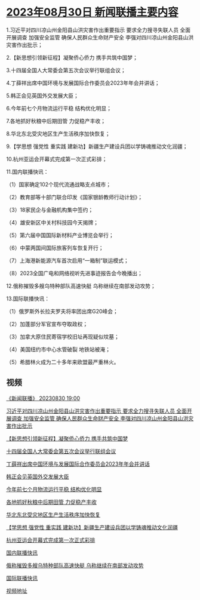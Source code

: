 # [2023年08月30日 新闻联播主要内容](https://tv.cctv.com/lm/xwlb/day/20230830.shtml)

1.习近平对四川凉山州金阳县山洪灾害作出重要指示 要求全力搜寻失联人员 全面开展调查 加强安全监管 确保人民群众生命财产安全 李强对四川凉山州金阳县山洪灾害作出批示；

2.【新思想引领新征程】凝聚侨心侨力 携手共筑中国梦；

3.十四届全国人大常委会第五次会议举行联组会议；

4.丁薛祥出席中国环境与发展国际合作委员会2023年年会并讲话；

5.韩正会见英国外交发展大臣；

6.今年前七个月物流运行平稳 结构优化明显；

7.各地抓好秋粮中后期田管 力促稳产丰收；

8.华北东北受灾地区生产生活秩序加快恢复；

9.【学思想 强党性 重实践 建新功】新疆生产建设兵团以学铸魂推动文化润疆；

10.杭州亚运会开幕式完成第一次正式彩排；

11.国内联播快讯：

（1）国家确定102个现代流通战略支点城市；

（2）教育部等十部门联合印发《国家银龄教师行动计划》；

（3）18家民企与金融机构集中签约；

（4）雄安新区中关村科技园今天揭牌；

（5）第六届中国国际新材料产业博览会举行；

（6）中蒙两国间国际旅客列车恢复开行；

（7）上海港新能源汽车首次启用“一箱制”联运模式；

（8）2023全国广电和网络视听先进事迹报告会今晚播出；

12.俄称摧毁多艘乌特种部队高速快艇 乌称继续在南部发动攻势；

13.国际联播快讯：

（1）俄罗斯外长拉夫罗夫将率团出席G20峰会；

（2）加蓬部分军官宣布夺取政权；

（3）加拿大原住民寄宿学校旧址再现疑似坟墓；

（4）美国纽约市中心水管破裂 地铁站被淹；

（5）希腊林火成为二十多年来欧盟最严重林火。

## 视频

[《新闻联播》 20230830 19:00](https://tv.cctv.com/2023/08/30/VIDEiPP6GwlnCA7ccengQsCo230830.shtml)

[习近平对四川凉山州金阳县山洪灾害作出重要指示 要求全力搜寻失联人员 全面开展调查 加强安全监管 确保人民群众生命财产安全 李强对四川凉山州金阳县山洪灾害作出批示](https://tv.cctv.com/2023/08/30/VIDEy7zMWZK5c3PNSrMdD0EH230830.shtml)

[【新思想引领新征程】凝聚侨心侨力 携手共筑中国梦](https://tv.cctv.com/2023/08/30/VIDEdKdOOmpnlbTIIH5yLYUf230830.shtml)

[十四届全国人大常委会第五次会议举行联组会议](https://tv.cctv.com/2023/08/30/VIDEL8UJPPjeTAR6YInuGO4P230830.shtml)

[丁薛祥出席中国环境与发展国际合作委员会2023年年会并讲话](https://tv.cctv.com/2023/08/30/VIDEed7CzauT9yX1ymIKoFWi230830.shtml)

[韩正会见英国外交发展大臣](https://tv.cctv.com/2023/08/30/VIDEcjzaXFV3Sb9mngqglGd1230830.shtml)

[今年前七个月物流运行平稳 结构优化明显](https://tv.cctv.com/2023/08/30/VIDEsIU1TKPcdtlbux7GMLMo230830.shtml)

[各地抓好秋粮中后期田管 力促稳产丰收](https://tv.cctv.com/2023/08/30/VIDEabWZPMdGf0Gwh8x1S1C4230830.shtml)

[华北东北受灾地区生产生活秩序加快恢复](https://tv.cctv.com/2023/08/30/VIDEiqlj6g7i3otTTevFY3TO230830.shtml)

[【学思想 强党性 重实践 建新功】新疆生产建设兵团以学铸魂推动文化润疆](https://tv.cctv.com/2023/08/30/VIDEeWdeF0Mvl3llR3gYzV1R230830.shtml)

[杭州亚运会开幕式完成第一次正式彩排](https://tv.cctv.com/2023/08/30/VIDEuE9rKmc6OywYqPQkJPWK230830.shtml)

[国内联播快讯](https://tv.cctv.com/2023/08/30/VIDEwOLjmOVCLB8ytaAZhfgu230830.shtml)

[俄称摧毁多艘乌特种部队高速快艇 乌称继续在南部发动攻势](https://tv.cctv.com/2023/08/30/VIDE1u2bkIUqb9kzvysrHeco230830.shtml)

[国际联播快讯](https://tv.cctv.com/2023/08/30/VIDEYDQYqD2wKfxF3iEnG0Ra230830.shtml)

[视频地址](https://tv.cctv.com/lm/xwlb/day/20230830.shtml) 

